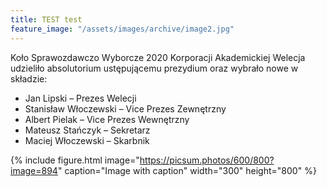 ```yaml
---
title: TEST test
feature_image: "/assets/images/archive/image2.jpg"
---
```




Koło Sprawozdawczo Wyborcze 2020 Korporacji Akademickiej Welecja udzieliło absolutorium ustępującemu prezydium oraz wybrało nowe w składzie:
- Jan Lipski – Prezes Welecji
- Stanisław Włoczewski – Vice Prezes Zewnętrzny
- Albert Pielak – Vice Prezes Wewnętrzny
- Mateusz Stańczyk – Sekretarz
- Maciej Włoczewski – Skarbnik


{% include figure.html image="https://picsum.photos/600/800?image=894" caption="Image with caption" width="300" height="800" %}
